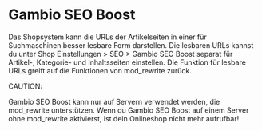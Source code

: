 # Gambio SEO Boost 

Das Shopsystem kann die URLs der Artikelseiten in einer für Suchmaschinen besser lesbare Form darstellen. Die lesbaren URLs kannst du unter Shop Einstellungen \> SEO \> Gambio SEO Boost separat für Artikel-, Kategorie- und Inhaltsseiten einstellen. Die Funktion für lesbare URLs greift auf die Funktionen von mod\_rewrite zurück.

CAUTION:

Gambio SEO Boost kann nur auf Servern verwendet werden, die mod\_rewrite unterstützen. Wenn du Gambio SEO Boost auf einem Server ohne mod\_rewrite aktivierst, ist dein Onlineshop nicht mehr aufrufbar!

  




